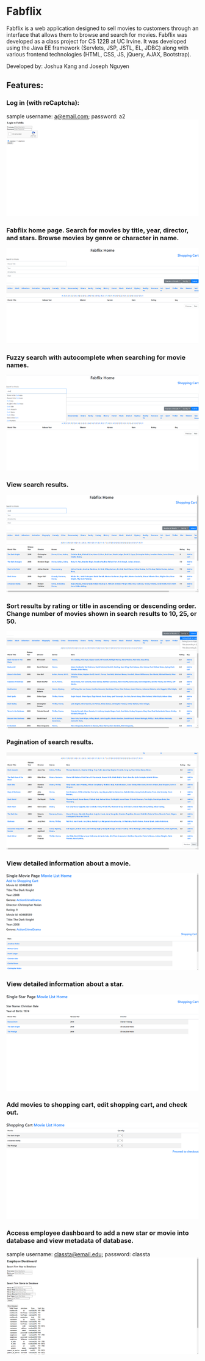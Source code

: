 # Fabflix

Fabflix is a web application designed to sell movies to customers through an interface that allows them to browse and search for movies. 
Fabflix was developed as a class project for CS 122B at UC Irvine. 
It was developed using the Java EE framework (Servlets, JSP, JSTL, EL, JDBC) 
along with various frontend technologies (HTML, CSS, JS, jQuery, AJAX, Bootstrap).

Developed by: Joshua Kang and Joseph Nguyen

## Features:

### Log in (with reCaptcha):
sample username: a@email.com; password: a2
![ScreenShot](https://github.com/joshdkang/Fabflix/blob/master/Fabflix%20Screenshots/Login.png?raw=true)

### Fabflix home page. Search for movies by title, year, director, and stars. Browse movies by genre or character in name.
![ScreenShot](https://github.com/joshdkang/Fabflix/blob/master/Fabflix%20Screenshots/Fabflix%20Home.png)

### Fuzzy search with autocomplete when searching for movie names.  
![ScreenShot](https://github.com/joshdkang/Fabflix/blob/master/Fabflix%20Screenshots/Search%20Autocomplete.png?raw=true)

### View search results.
![ScreenShot](https://github.com/joshdkang/Fabflix/blob/master/Fabflix%20Screenshots/Search%20Results.png?raw=true)

### Sort results by rating or title in ascending or descending order. Change number of movies shown in search results to 10, 25, or 50.
![ScreenShot](https://github.com/joshdkang/Fabflix/blob/master/Fabflix%20Screenshots/Results%20Sorting.png?raw=true)

### Pagination of search results.
![ScreenShot](https://github.com/joshdkang/Fabflix/blob/master/Fabflix%20Screenshots/Pagination.png?raw=true)

### View detailed information about a movie.
![ScreenShot](https://github.com/joshdkang/Fabflix/blob/master/Fabflix%20Screenshots/Movie%20Page.png?raw=true)

### View detailed information about a star.
![ScreenShot](https://github.com/joshdkang/Fabflix/blob/master/Fabflix%20Screenshots/Single%20Star%20Page.png?raw=true)

### Add movies to shopping cart, edit shopping cart, and check out.
![ScreenShot](https://github.com/joshdkang/Fabflix/blob/master/Fabflix%20Screenshots/Shopping%20Cart.png?raw=true)

### Access employee dashboard to add a new star or movie into database and view metadata of database. 
sample username: classta@email.edu; password: classta
![ScreenShot](https://github.com/joshdkang/Fabflix/blob/master/Fabflix%20Screenshots/Employee%20Dashboard.png?raw=true)
